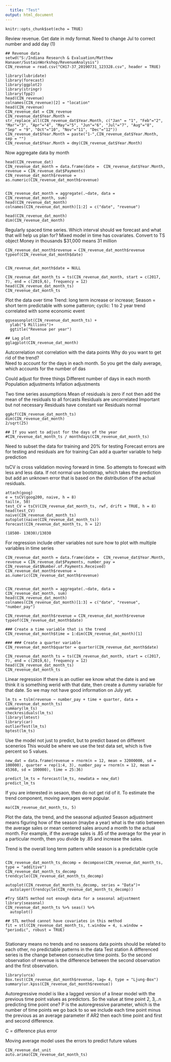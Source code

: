 ```yaml
---
  title: "Test"
output: html_document
---
```

  
  ```{r setup, include=FALSE}
knitr::opts_chunk$set(echo = TRUE)
```
Review revenue.  Get date in mdy format.  Need to change Jul to correct number and add day (1)
```{r}
## Revenue data
setwd("S:/Indiana Research & Evaluation/Matthew Hanauer/SustainWorkshop/RevenueAnalysis")
CIN_revenue = read.csv("CH17-37_20190731_123328.csv", header = TRUE)

library(lubridate)
library(forecast)
library(ggplot2)
library(stringr)
library(fpp2)
head(CIN_revenue)
colnames(CIN_revenue)[2] = "location"
head(CIN_revenue)
CIN_revenue_dat = CIN_revenue
CIN_revenue_dat$Year.Month = str_replace_all(CIN_revenue_dat$Year.Month, c("Jan" = "1", "Feb"="2", "Mar"="3", "Apr"="4", "May"="5", "Jun"="6", "Jul"="7", "Aug"="8", "Sep" = "9", "Oct"="10", "Nov"="11", "Dec"="12"))
CIN_revenue_dat$Year.Month = paste("1-",CIN_revenue_dat$Year.Month, sep = "")
CIN_revenue_dat$Year.Month = dmy(CIN_revenue_dat$Year.Month)
```
Now aggregate data by month
```{r}
head(CIN_revenue_dat)
CIN_revenue_dat_month = data.frame(date =  CIN_revenue_dat$Year.Month, revenue = CIN_revenue_dat$Payments)
CIN_revenue_dat_month$revenue = as.numeric(CIN_revenue_dat_month$revenue)


CIN_revenue_dat_month = aggregate(.~date, data = CIN_revenue_dat_month, sum)
head(CIN_revenue_dat_month)
colnames(CIN_revenue_dat_month)[1:2] = c("date", "revenue")

head(CIN_revenue_dat_month)
dim(CIN_revenue_dat_month)
```
Regularly spaced time series.  Which interval should we forecast and what that will help us plan for? Mixed model in time has covariates.
Convert to TS object
Money in thousands 
$31,000 means 31 million
```{r}
CIN_revenue_dat_month$revenue = CIN_revenue_dat_month$revenue 
typeof(CIN_revenue_dat_month$date)


CIN_revenue_dat_month$date = NULL

CIN_revenue_dat_month_ts = ts(CIN_revenue_dat_month, start = c(2017, 7), end = c(2019,6), frequency = 12)
head(CIN_revenue_dat_month_ts)
CIN_revenue_dat_month_ts
```
Plot the data over time
Trend: long term increase or increase; Season = short term predictable with some patteron; cyclic: 1 to 2 year trend correlated with some economic event
```{r}
ggseasonplot(CIN_revenue_dat_month_ts) +
  ylab("$ Millions")+
  ggtitle("Revenue per year")

## Lag plot 
gglagplot(CIN_revenue_dat_month)

```
Autcorrelation not correlation with the data points
Why do you want to get rid of the trend?  
  Need to account for the days in each month.  So you get the daily average, which accounts for the number of das

Could adjust for three things
Different number of days in each month
Population adjustments
Inflation adjustments

Two time series assumptions
Mean of residuals is zero if not then add the mean of the residuals to all forcasts
Residuals are uncorrelated
Important but not necessary
Residuals have constant var
Residuals normal
```{r}
ggAcf(CIN_revenue_dat_month_ts)
dim(CIN_revenue_dat_month)
2/sqrt(25)

## If you want to adjust for the days of the year
#CIN_revenue_dat_month_ts / monthdays(CIN_revenue_dat_month_ts)
```
Need to subset the data for training and 20% for testing
Forecast errors are for testing and residuals are for training
Can add a quarter variable to help prediction 

tsCV is cross validation moving forward in time.  So attempts to forecast with less and less data.
If not normal use bootstrap, which takes the prediction but add an unknown error that is based on the distribution of the actual residuals.
```{r}
attach(goog)
e = tsCV(goog200, naive, h = 8)
tail(e, 50)
test_CV = tsCV(CIN_revenue_dat_month_ts, rwf, drift = TRUE, h = 8)
head(test_CV)
naive(CIN_revenue_dat_month_ts)
autoplot(naive(CIN_revenue_dat_month_ts))
forecast(CIN_revenue_dat_month_ts, h = 12)

(18500- 13030)/13030
```
For regression include other variables not sure how to plot with multiple variables in time series 
```{r}
CIN_revenue_dat_month = data.frame(date =  CIN_revenue_dat$Year.Month, revenue = CIN_revenue_dat$Payments, number_pay = CIN_revenue_dat$Number.of.Payments.Received)
CIN_revenue_dat_month$revenue = as.numeric(CIN_revenue_dat_month$revenue)


CIN_revenue_dat_month = aggregate(.~date, data = CIN_revenue_dat_month, sum)
head(CIN_revenue_dat_month)
colnames(CIN_revenue_dat_month)[1:3] = c("date", "revenue", "number_pay")

CIN_revenue_dat_month$revenue = CIN_revenue_dat_month$revenue 
typeof(CIN_revenue_dat_month$date)

### Create a time variable that is the trend
CIN_revenue_dat_month$time = 1:dim(CIN_revenue_dat_month)[1]

### ### Create a quarter variable
CIN_revenue_dat_month$quarter = quarter(CIN_revenue_dat_month$date)

CIN_revenue_dat_month_ts = ts(CIN_revenue_dat_month, start = c(2017, 7), end = c(2019,6), frequency = 12)
head(CIN_revenue_dat_month_ts)
CIN_revenue_dat_month_ts
```
Linear regression
If there is an outlier we know what the date is and we think it is something werid with that date, then create a dummy variable for that date.  So we may not have good information on July yet.
```{r}
lm_ts = tslm(revenue ~ number_pay + time + quarter, data = CIN_revenue_dat_month_ts)
summary(lm_ts)
checkresiduals(lm_ts)
library(lmtest)
library(car)
outlierTest(lm_ts)
bptest(lm_ts)
```
Use the model not just to predict, but to predict based on different scenerios
This would be where we use the test data set, which is five percent so 5 values.
```{r}
new_dat = data.frame(revenue = rnorm(n = 12, mean = 32000000, sd = 100000), quarter = rep(1:4, 3), number_pay = rnorm(n = 12, mean = 45368, sd = 100000), time = 25:36)

predict_lm_ts = forecast(lm_ts, newdata = new_dat)
predict_lm_ts
```
If you are interested in sesaon, then do not get rid of it. 
To estimate the trend component, moving averages were popular.
```{r}
ma(CIN_revenue_dat_month_ts, 5)
```
Plot the data, the trend, and the seasonal adjusted
Season adjustment means figuring how of the season (maybe a year) what is the ratio between the average sales or mean centered sales around a month to the actual month.  For example, if the average sales is .85 of the average for the year in a particular month, then you divide by .85 and increase the sales.

Trend is the overall long term pattern while season is a predictable cycle
```{r}

CIN_revenue_dat_month_ts_decomp = decompose(CIN_revenue_dat_month_ts, type = "additive")
CIN_revenue_dat_month_ts_decomp
trendcycle(CIN_revenue_dat_month_ts_decomp)

autoplot(CIN_revenue_dat_month_ts_decomp, series = "Data")+
  autolayer(trendcycle(CIN_revenue_dat_month_ts_decomp))

#Try SEATS method not enough data for a seasonal adjustment
library(seasonal)
CIN_revenue_dat_month_ts %>% seas() %>%
  autoplot()

## STL method cannot have covariates in this method
fit = stl(CIN_revenue_dat_month_ts, t.window = 4, s.window = "periodic", robust = TRUE)
  
```
Stationary means no trends and no seasons data points should be related to each other, no predictable patterns in the data
Test station
A differenced series is the change between consecutive time points.  So the second observation of revenue is the difference between the second observation and the first observation.
```{r}
library(urca)
Box.test(CIN_revenue_dat_month$revenue, lag= 4, type = "Ljung-Box")
summary(ur.kpss(CIN_revenue_dat_month$revenue))
```
Autoregressive model is like a lagged version of a linear model with the previous time point values as predictors.  So the value at time point 2, 3,..n predicting time point one?
P is the autoregressive parameter, which is the number of time points we go back to so we include each time point minus the previous as an average parameter if AR2 then each time point and first and second difference.

C = difference plus error

Moving average model uses the errors to predict future values
```{r}
CIN_revenue_dat_unit
auto.arima(CIN_revenue_dat_month_ts)
```




